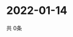 # 2022-01-14
  共 0条

  <!-- BEGIN -->
  <!-- 最后更新时间Fri Jan 14 2022 23:04:12 GMT+0000 (Coordinated Universal Time) -->
  
  <!-- END -->
  
  